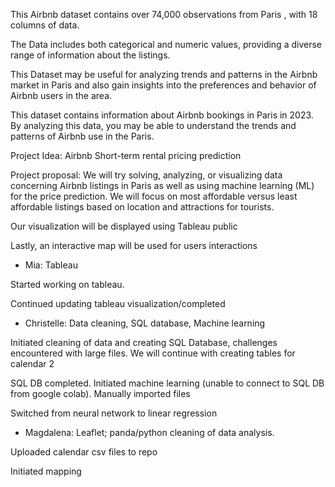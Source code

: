 This Airbnb dataset contains over 74,000 observations from Paris , with 18 columns of data.


The Data includes both categorical and numeric values, providing a diverse range of information about the listings.


This Dataset may be useful for analyzing trends and patterns in the Airbnb market in Paris and also gain insights into the preferences and behavior of Airbnb users in the area.


This dataset contains information about Airbnb bookings in Paris in 2023. By analyzing this data, you may be able to understand the trends and patterns of Airbnb use in the Paris.




Project Idea: Airbnb Short-term rental pricing prediction

Project proposal: 
We will try solving, analyzing, or visualizing data concerning Airbnb listings in Paris as well as using machine learning (ML) for the price prediction.
We will focus on most affordable versus least affordable listings based on location and attractions for tourists.

Our visualization will be displayed using Tableau public

Lastly, an interactive map will be used for users interactions

- Mia: Tableau

Started working on tableau.

Continued updating tableau visualization/completed



- Christelle: Data cleaning, SQL database, Machine learning

Initiated cleaning of data and creating SQL Database, challenges encountered with large files. We will continue with creating tables for calendar 2 

SQL DB completed. Initiated machine learning (unable to connect to SQL DB from google colab). Manually imported files

Switched from neural network to linear regression



- Magdalena: Leaflet; panda/python cleaning of data analysis. 

Uploaded calendar csv files to repo

Initiated mapping

